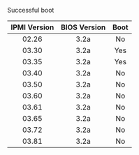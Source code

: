 Successful boot

| IPMI Version  | BIOS Version | Boot |
| :---: | :---: | :---: |
| 02.26 | 3.2a | No |
| 03.30 | 3.2a | Yes |
| 03.35 | 3.2a | Yes |
| 03.40 | 3.2a | No |
| 03.50 | 3.2a | No |
| 03.60 | 3.2a | No |
| 03.61 | 3.2a | No |
| 03.65 | 3.2a | No |
| 03.72 | 3.2a | No |
| 03.81 | 3.2a | No |
